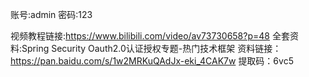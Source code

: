 账号:admin
密码:123

视频教程链接:https://www.bilibili.com/video/av73730658?p=48
全套资料:Spring Security Oauth2.0认证授权专题-热门技术框架
         资料链接：https://pan.baidu.com/s/1w2MRKuQAdJx-eki_4CAK7w 
         提取码：6vc5 
